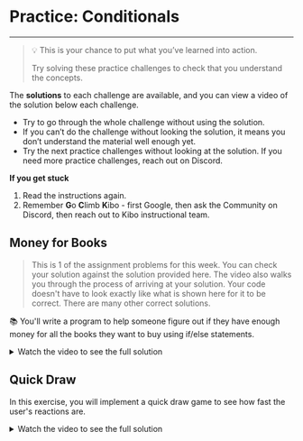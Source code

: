 # Practice: Conditionals

---

> 💡 This is your chance to put what you’ve learned into action.
>
> Try solving these practice challenges to check that you understand the concepts.

The **solutions** to each challenge are available, and you can view a video of the solution below each challenge.

* Try to go through the whole challenge without using the solution.
* If you can’t do the challenge without looking the solution, it means you don’t understand the material well enough yet.
* Try the next practice challenges without looking at the solution. If you need more practice challenges, reach out on Discord.

<aside>

**If you get stuck**

1. Read the instructions again.
2. Remember **G**o **C**limb **K**ibo - first Google, then ask the Community on Discord, then reach out to Kibo instructional team.

</aside>


## Money for Books

> This is 1 of the assignment problems for this week. You can check your solution 
> against the solution provided here. The video also walks you through the process of
> arriving at your solution. Your code doesn't have to look exactly like what is shown
> here for it to be correct. There are many other correct solutions.

 📚 You'll write a program to help someone figure out if they have enough money for all the books they want to buy using if/else statements.

<details><summary>Watch the video to see the full solution</summary>

<iframe width="560" height="315" src="https://www.youtube-nocookie.com/embed/P5XvolfsQtY" title="YouTube video player" frameborder="0" allow="accelerometer; autoplay; clipboard-write; encrypted-media; gyroscope; picture-in-picture" allowfullscreen></iframe>

![A cool snake with blue tinted sunglasses is coiled around some books at the library](/images/cool_library_snake.png)

</details>

## Quick Draw

In this exercise, you will implement a quick draw game to see how fast the
user's reactions are.

[//]: # (TODO: Add GHClassroom Assignment link)

[//]: # ([![quick-draw]&#40;https://img.shields.io/static/v1?label=Open%20Project&message=quick%20draw&color=blue&#41;]&#40;https://classroom.github.com/a/Tww_mgmN&#41;)

<details><summary>Watch the video to see the full solution</summary>

<iframe width="560" height="315" src="https://youtube.com/embed/Sl4tKrX-P-M" title="YouTube video player" frameborder="0" allow="accelerometer; autoplay; clipboard-write; encrypted-media; gyroscope; picture-in-picture" allowfullscreen></iframe>

![Snake cowboy smokes in a deserted street in a frontier town](/images/snake_cowboy.png)

</details>
